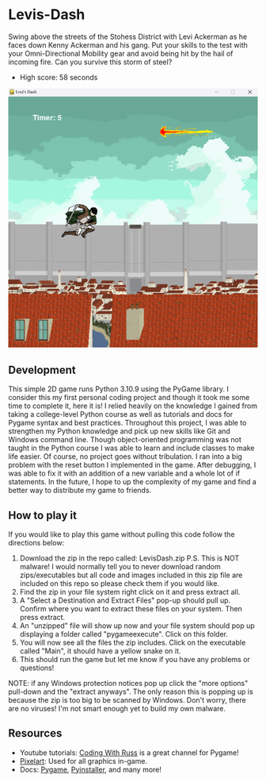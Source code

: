 # Levis-Dash
Swing above the streets of the Stohess District with Levi Ackerman as he faces down Kenny Ackerman and his gang.
Put your skills to the test with your Omni-Directional Mobility gear and avoid being hit by the hail of incoming fire. 
Can you survive this storm of steel?

+ High score: 58 seconds

![Game Image](LeviDashimg.png)

## Development
This simple 2D game runs Python 3.10.9 using the PyGame library. I consider this my first personal coding project and though it took me some time to complete it, here it is! I relied heavily on the knowledge I gained from taking a college-level Python course as well as tutorials and docs for Pygame syntax and best practices. Throughout this project, I was able to strengthen my Python knowledge and pick up new skills like Git and Windows command line. Though object-oriented programming was not taught in the Python course I was able to learn and include classes to make life easier. Of course, no project goes without tribulation. I ran into a big problem with the reset button I implemented in the game. After debugging, I was able to fix it with an addition of a new variable and a whole lot of if statements. In the future, I hope to up the complexity of my game and find a better way to distribute my game to friends.
## How to play it
If you would like to play this game without pulling this code follow the directions below:
1. Download the zip in the repo called: LevisDash.zip
   P.S. This is NOT malware! I would normally tell you to never download random zips/executables but all code and images included in this zip file are included on this repo so please check them if you would like.
2. Find the zip in your file system right click on it and press extract all.
3. A "Select a Destination and Extract Files" pop-up should pull up. Confirm where you want to extract these files on your system.
   Then press extract.
4. An "unzipped" file will show up now and your file system should pop up displaying a folder called "pygameexecute". Click on this folder.
5. You will now see all the files the zip includes. Click on the executable called "Main", it should have a yellow snake on it. 
6. This should run the game but let me know if you have any problems or questions!

NOTE: if any Windows protection notices pop up click the "more options" pull-down and the "extract anyways". The only reason this is popping up is because the zip is too big to be scanned by Windows. Don't worry, there are no viruses! I'm not smart enough yet to build my own malware. 
## Resources 
+ Youtube tutorials: [Coding With Russ](https://www.youtube.com/@CodingWithRuss) is a great channel for Pygame!
+ [Pixelart](https://www.pixilart.com/): Used for all graphics in-game.
+ Docs: [Pygame](https://www.pygame.org/docs/), [Pyinstaller](https://pyinstaller.org/en/stable/), and many more!


[def]: C:\Users\Livin\OneDrive\Pictures\Screenshots